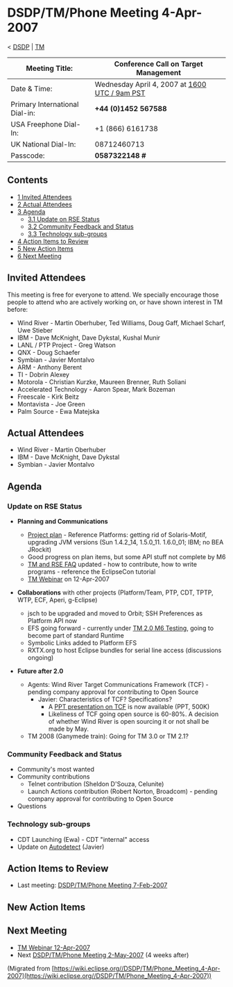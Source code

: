 

DSDP/TM/Phone Meeting 4-Apr-2007
================================

< [DSDP](./DSDP "DSDP")‎ | [TM](./TM "DSDP/TM")

| Meeting Title: | **Conference Call on Target Management** |
| --- | --- |
| Date & Time: | Wednesday April 4, 2007 at [1600 UTC / 9am PST](http://www.timeanddate.com/worldclock/fixedtime.html?month=4&day=4&year=2007&hour=16&min=00&sec=0&p1=0) |
| Primary International Dial-in: | **+44 (0)1452 567588** |
| USA Freephone Dial-In: | +1 (866) 6161738 |
| UK National Dial-In: | 08712460713 |
| Passcode: | **0587322148 #** |

Contents
--------

*   [1 Invited Attendees](#Invited-Attendees)
*   [2 Actual Attendees](#Actual-Attendees)
*   [3 Agenda](#Agenda)
    *   [3.1 Update on RSE Status](#Update-on-RSE-Status)
    *   [3.2 Community Feedback and Status](#Community-Feedback-and-Status)
    *   [3.3 Technology sub-groups](#Technology-sub-groups)
*   [4 Action Items to Review](#Action-Items-to-Review)
*   [5 New Action Items](#New-Action-Items)
*   [6 Next Meeting](#Next-Meeting)

Invited Attendees
-----------------

This meeting is free for everyone to attend. We specially encourage those people to attend who are actively working on, or have shown interest in TM before:

*   Wind River - Martin Oberhuber, Ted Williams, Doug Gaff, Michael Scharf, Uwe Stieber
*   IBM - Dave McKnight, Dave Dykstal, Kushal Munir
*   LANL / PTP Project - Greg Watson
*   QNX - Doug Schaefer
*   Symbian - Javier Montalvo
*   ARM - Anthony Berent
*   TI - Dobrin Alexey
*   Motorola - Christian Kurzke, Maureen Brenner, Ruth Soliani
*   Accelerated Technology - Aaron Spear, Mark Bozeman
*   Freescale - Kirk Beitz
*   Montavista - Joe Green
*   Palm Source - Ewa Matejska

Actual Attendees
----------------

*   Wind River - Martin Oberhuber
*   IBM - Dave McKnight, Dave Dykstal
*   Symbian - Javier Montalvo

Agenda
------

### Update on RSE Status

*   **Planning and Communications**
    *   [Project plan](https://www.eclipse.org/dsdp/tm/development/tm_project_plan_2_0.html) \- Reference Platforms: getting rid of Solaris-Motif, upgrading JVM versions (Sun 1.4.2\_14, 1.5.0\_11. 1.6.0_01; IBM; no BEA JRockit)
    *   Good progress on plan items, but some API stuff not complete by M6
    *   [TM and RSE FAQ](./TM_and_RSE_FAQ "TM and RSE FAQ") updated - how to contribute, how to write programs - reference the EclipseCon tutorial
    *   [TM Webinar](https://www.eclipse.org/community/webinars.php) on 12-Apr-2007

*   **Collaborations** with other projects (Platform/Team, PTP, CDT, TPTP, WTP, ECF, Aperi, g-Eclipse)
    *   jsch to be upgraded and moved to Orbit; SSH Preferences as Platform API now
    *   EFS going forward - currently under [TM 2.0 M6 Testing](./TM_2.0_M6_Testing "TM 2.0 M6 Testing"), going to become part of standard Runtime
    *   Symbolic Links added to Platform EFS
    *   RXTX.org to host Eclipse bundles for serial line access (discussions ongoing)

*   **Future after 2.0**
    *   Agents: Wind River Target Communications Framework (TCF) - pending company approval for contributing to Open Source
        *   Javier: Characteristics of TCF? Specifications?
            *   A [PPT presentation on TCF](https://www.eclipse.org/downloads/download.php?file=/dsdp/tm/presentations/Target_Communication_Framework_Vision_v4.ppt) is now available (PPT, 500K)
            *   Likeliness of TCF going open source is 60-80%. A decision of whether Wind River is open sourcing it or not shall be made by May.
    *   TM 2008 (Ganymede train): Going for TM 3.0 or TM 2.1?

### Community Feedback and Status

*   Community's most wanted
*   Community contributions
    *   Telnet contribution (Sheldon D'Souza, Celunite)
    *   Launch Actions contribution (Robert Norton, Broadcom) - pending company approval for contributing to Open Source
*   Questions

### Technology sub-groups

*   CDT Launching (Ewa) - CDT "internal" access
*   Update on [Autodetect](./Autodetect "DSDP/TM/Autodetect") (Javier)

Action Items to Review
----------------------

*   Last meeting: [DSDP/TM/Phone Meeting 7-Feb-2007](./Phone_Meeting_7-Feb-2007 "DSDP/TM/Phone Meeting 7-Feb-2007")

New Action Items
----------------

Next Meeting
------------

*   [TM Webinar 12-Apr-2007](https://www.eclipse.org/community/webinars.php#TM)
*   Next [DSDP/TM/Phone Meeting 2-May-2007](./Phone_Meeting_2-May-2007 "DSDP/TM/Phone Meeting 2-May-2007") (4 weeks after)


(Migrated from [https://wiki.eclipse.org//DSDP/TM/Phone_Meeting_4-Apr-2007](https://wiki.eclipse.org//DSDP/TM/Phone_Meeting_4-Apr-2007))